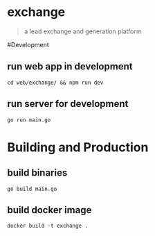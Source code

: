 # exchange 

> a lead exchange and generation platform

#Development

## run web app in development
`cd web/exchange/ && npm run dev`

## run server for development
`go run main.go`

# Building and Production 

## build binaries 
`go build main.go`

## build docker image 
`docker build -t exchange .`
